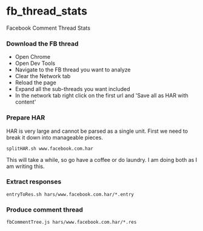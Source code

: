 # fb_thread_stats
Facebook Comment Thread Stats

### Download the FB thread
* Open Chrome
* Open Dev Tools
* Navigate to the FB thread you want to analyze
* Clear the Network tab
* Reload the page
* Expand all the sub-threads you want included
* In the network tab right click on the first url and 'Save all as HAR with content'

### Prepare HAR
HAR is very large and cannot be parsed as a single unit. First we need to break it down into manageable pieces.
```
splitHAR.sh www.facebook.com.har
```

This will take a while, so go have a coffee or do laundry. I am doing both as I am writing this.

### Extract responses
```
entryToRes.sh hars/www.facebook.com.har/*.entry
```

### Produce comment thread
```
fbCommentTree.js hars/www.facebook.com.har/*.res
```
